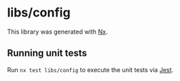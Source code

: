 # libs/config

This library was generated with [Nx](https://nx.dev).

## Running unit tests

Run `nx test libs/config` to execute the unit tests via [Jest](https://jestjs.io).
